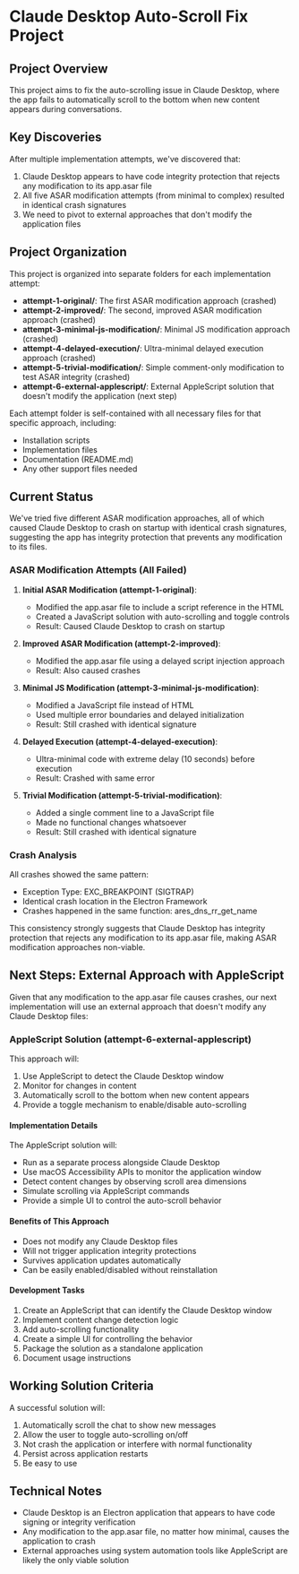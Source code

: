 # Claude Desktop Auto-Scroll Fix Project

## Project Overview

This project aims to fix the auto-scrolling issue in Claude Desktop, where the app fails to automatically scroll to the bottom when new content appears during conversations.

## Key Discoveries

After multiple implementation attempts, we've discovered that:

1. Claude Desktop appears to have code integrity protection that rejects any modification to its app.asar file
2. All five ASAR modification attempts (from minimal to complex) resulted in identical crash signatures
3. We need to pivot to external approaches that don't modify the application files

## Project Organization

This project is organized into separate folders for each implementation attempt:

- **attempt-1-original/**: The first ASAR modification approach (crashed)
- **attempt-2-improved/**: The second, improved ASAR modification approach (crashed)
- **attempt-3-minimal-js-modification/**: Minimal JS modification approach (crashed)
- **attempt-4-delayed-execution/**: Ultra-minimal delayed execution approach (crashed)
- **attempt-5-trivial-modification/**: Simple comment-only modification to test ASAR integrity (crashed)
- **attempt-6-external-applescript/**: External AppleScript solution that doesn't modify the application (next step)

Each attempt folder is self-contained with all necessary files for that specific approach, including:
- Installation scripts 
- Implementation files
- Documentation (README.md)
- Any other support files needed

## Current Status

We've tried five different ASAR modification approaches, all of which caused Claude Desktop to crash on startup with identical crash signatures, suggesting the app has integrity protection that prevents any modification to its files.

### ASAR Modification Attempts (All Failed)

1. **Initial ASAR Modification (attempt-1-original)**:
   - Modified the app.asar file to include a script reference in the HTML
   - Created a JavaScript solution with auto-scrolling and toggle controls
   - Result: Caused Claude Desktop to crash on startup

2. **Improved ASAR Modification (attempt-2-improved)**:
   - Modified the app.asar file using a delayed script injection approach
   - Result: Also caused crashes

3. **Minimal JS Modification (attempt-3-minimal-js-modification)**:
   - Modified a JavaScript file instead of HTML
   - Used multiple error boundaries and delayed initialization
   - Result: Still crashed with identical signature

4. **Delayed Execution (attempt-4-delayed-execution)**:
   - Ultra-minimal code with extreme delay (10 seconds) before execution
   - Result: Crashed with same error

5. **Trivial Modification (attempt-5-trivial-modification)**:
   - Added a single comment line to a JavaScript file
   - Made no functional changes whatsoever
   - Result: Still crashed with identical signature

### Crash Analysis

All crashes showed the same pattern:
- Exception Type: EXC_BREAKPOINT (SIGTRAP)
- Identical crash location in the Electron Framework
- Crashes happened in the same function: ares_dns_rr_get_name

This consistency strongly suggests that Claude Desktop has integrity protection that rejects any modification to its app.asar file, making ASAR modification approaches non-viable.

## Next Steps: External Approach with AppleScript

Given that any modification to the app.asar file causes crashes, our next implementation will use an external approach that doesn't modify any Claude Desktop files:

### AppleScript Solution (attempt-6-external-applescript)

This approach will:
1. Use AppleScript to detect the Claude Desktop window
2. Monitor for changes in content
3. Automatically scroll to the bottom when new content appears
4. Provide a toggle mechanism to enable/disable auto-scrolling

#### Implementation Details

The AppleScript solution will:
- Run as a separate process alongside Claude Desktop
- Use macOS Accessibility APIs to monitor the application window
- Detect content changes by observing scroll area dimensions
- Simulate scrolling via AppleScript commands
- Provide a simple UI to control the auto-scroll behavior

#### Benefits of This Approach

- Does not modify any Claude Desktop files
- Will not trigger application integrity protections
- Survives application updates automatically
- Can be easily enabled/disabled without reinstallation

#### Development Tasks

1. Create an AppleScript that can identify the Claude Desktop window
2. Implement content change detection logic
3. Add auto-scrolling functionality
4. Create a simple UI for controlling the behavior
5. Package the solution as a standalone application
6. Document usage instructions

## Working Solution Criteria

A successful solution will:
1. Automatically scroll the chat to show new messages
2. Allow the user to toggle auto-scrolling on/off
3. Not crash the application or interfere with normal functionality
4. Persist across application restarts
5. Be easy to use

## Technical Notes

- Claude Desktop is an Electron application that appears to have code signing or integrity verification
- Any modification to the app.asar file, no matter how minimal, causes the application to crash
- External approaches using system automation tools like AppleScript are likely the only viable solution